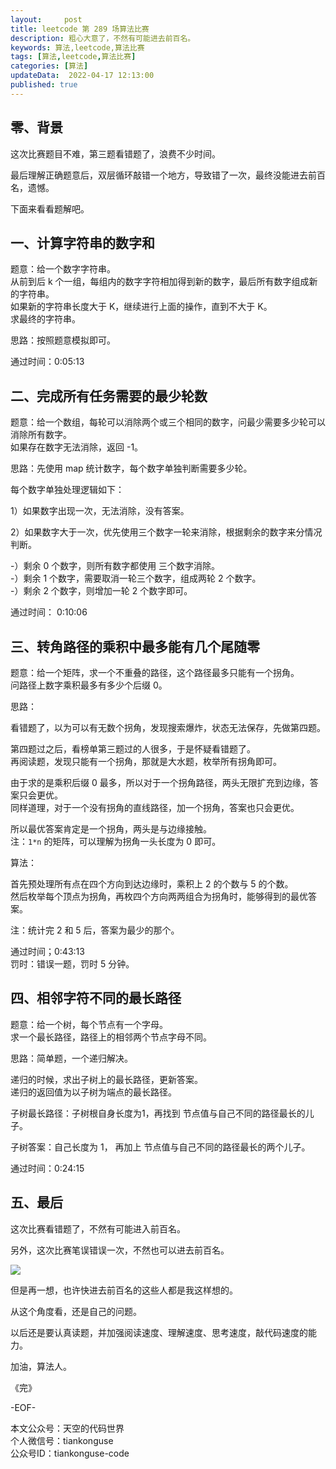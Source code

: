 ```yaml
---   
layout:     post  
title: leetcode 第 289 场算法比赛  
description: 粗心大意了，不然有可能进去前百名。       
keywords: 算法,leetcode,算法比赛  
tags: [算法,leetcode,算法比赛]    
categories: [算法]  
updateData:  2022-04-17 12:13:00  
published: true  
---  
```



## 零、背景  


这次比赛题目不难，第三题看错题了，浪费不少时间。  


最后理解正确题意后，双层循环敲错一个地方，导致错了一次，最终没能进去前百名，遗憾。  


下面来看看题解吧。  


## 一、计算字符串的数字和  


题意：给一个数字字符串。  
从前到后 k 个一组，每组内的数字字符相加得到新的数字，最后所有数字组成新的字符串。  
如果新的字符串长度大于 K，继续进行上面的操作，直到不大于 K。  
求最终的字符串。  


思路：按照题意模拟即可。  


通过时间：0:05:13  


## 二、完成所有任务需要的最少轮数  


题意：给一个数组，每轮可以消除两个或三个相同的数字，问最少需要多少轮可以消除所有数字。  
如果存在数字无法消除，返回 -1。  


思路：先使用 map 统计数字，每个数字单独判断需要多少轮。  


每个数字单独处理逻辑如下：  


1）如果数字出现一次，无法消除，没有答案。  


2）如果数字大于一次，优先使用三个数字一轮来消除，根据剩余的数字来分情况判断。  


-）剩余 0 个数字，则所有数字都使用 三个数字消除。  
-）剩余 1 个数字，需要取消一轮三个数字，组成两轮 2 个数字。  
-）剩余 2 个数字，则增加一轮 2 个数字即可。  


通过时间： 0:10:06  


## 三、转角路径的乘积中最多能有几个尾随零  


题意：给一个矩阵，求一个不重叠的路径，这个路径最多只能有一个拐角。  
问路径上数字乘积最多有多少个后缀 0。  


思路：


看错题了，以为可以有无数个拐角，发现搜索爆炸，状态无法保存，先做第四题。  


第四题过之后，看榜单第三题过的人很多，于是怀疑看错题了。  
再阅读题，发现只能有一个拐角，那就是大水题，枚举所有拐角即可。  


由于求的是乘积后缀 0 最多，所以对于一个拐角路径，两头无限扩充到边缘，答案只会更优。  
同样道理，对于一个没有拐角的直线路径，加一个拐角，答案也只会更优。  


所以最优答案肯定是一个拐角，两头是与边缘接触。  
注：`1*n` 的矩阵，可以理解为拐角一头长度为 0 即可。   


算法： 


首先预处理所有点在四个方向到达边缘时，乘积上 2 的个数与 5 的个数。  
然后枚举每个顶点为拐角，再枚四个方向两两组合为拐角时，能够得到的最优答案。  


注：统计完 2 和 5 后，答案为最少的那个。  


通过时间；0:43:13  
罚时：错误一题，罚时 5 分钟。  


## 四、相邻字符不同的最长路径  


题意：给一个树，每个节点有一个字母。  
求一个最长路径，路径上的相邻两个节点字母不同。  


思路：简单题，一个递归解决。  


递归的时候，求出子树上的最长路径，更新答案。  
递归的返回值为以子树为端点的最长路径。  


子树最长路径：子树根自身长度为1，再找到 节点值与自己不同的路径最长的儿子。  


子树答案：自己长度为 1， 再加上 节点值与自己不同的路径最长的两个儿子。  


通过时间：0:24:15  


## 五、最后  


这次比赛看错题了，不然有可能进入前百名。  


另外，这次比赛笔误错误一次，不然也可以进去前百名。  



![](https://res2022.tiankonguse.com/images/2022/04/16/001.png)



但是再一想，也许快进去前百名的这些人都是我这样想的。  


从这个角度看，还是自己的问题。  


以后还是要认真读题，并加强阅读速度、理解速度、思考速度，敲代码速度的能力。  


加油，算法人。  


《完》  


-EOF-  



本文公众号：天空的代码世界  
个人微信号：tiankonguse  
公众号ID：tiankonguse-code  
  

